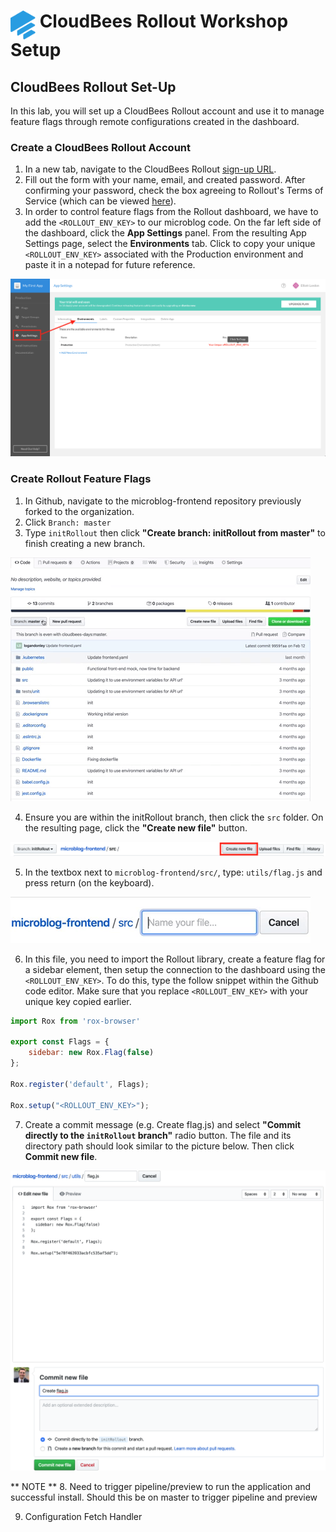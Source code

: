 # <img src="images/Rollout-blue.svg" alt="CloudBees Rollout Logo" width="40" align="top"> CloudBees Rollout Workshop Setup

## CloudBees Rollout Set-Up
In this lab, you will set up a CloudBees Rollout account and use it to manage feature flags through remote configurations created in the dashboard.

### Create a CloudBees Rollout Account 

1. In a new tab, navigate to the CloudBees Rollout [sign-up URL](https://app.rollout.io/signup).
2. Fill out the form with your name, email, and created password. After confirming your password,  check the box agreeing to Rollout's Terms of Service (which can be viewed [here](https://docs.cloudbees.com/docs/cloudbees-common/latest/subscription-agreement/)).
3. In order to control feature flags from the Rollout dashboard, we have to add the `<ROLLOUT_ENV_KEY>` to our microblog code. On the far left side of the dashboard, click the **App Settings** panel. From the resulting App Settings page, select the **Environments** tab. Click to copy your unique `<ROLLOUT_ENV_KEY>` associated with the Production environment and paste it in a notepad for future reference.

<p><img src="images/RolloutEnvKey.png" />

### Create Rollout Feature Flags

1. In Github, navigate to the microblog-frontend repository previously forked to the organization.
2. Click `Branch: master`
3. Type `initRollout` then click **"Create branch: initRollout from master"** to finish creating a new branch.
<p><img src="images/initRolloutBranch.gif" />

4. Ensure you are within the initRollout branch, then click the `src` folder. On the resulting page, click the **"Create new file"** button.
<p><img src="images/srcCreateNewFile.png" />

5. In the textbox next to `microblog-frontend/src/`, type: `utils/flag.js` and press return (on the keyboard).
<p><img src="images/utilsFlagJS.gif" />

6. In this file, you need to import the Rollout library, create a feature flag for a sidebar element, then setup the connection to the dashboard using the `<ROLLOUT_ENV_KEY>`. To do this, type the follow snippet within the Github code editor. Make sure that you replace `<ROLLOUT_ENV_KEY>` with your unique key copied earlier.
```javascript
import Rox from 'rox-browser'

export const Flags = {
	sidebar: new Rox.Flag(false)
};

Rox.register('default', Flags);

Rox.setup("<ROLLOUT_ENV_KEY>");
```
7. Create a commit message (e.g. Create flag.js) and select **"Commit directly to the `initRollout` branch"** radio button. The file and its directory path should look similar to the picture below. Then click **Commit new file**.
<p><img src="images/flagJSCommit.png" />

** NOTE **
8. Need to trigger pipeline/preview to run the application and successful install.
Should this be on master to trigger pipeline and preview

9. Configuration Fetch Handler
